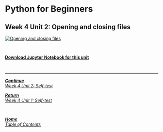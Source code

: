 # Python for Beginners

## Week 4 Unit 2: Opening and closing files

[![Opening and closing files](https://img.youtube.com/vi/PWiqjuhHyqM/hqdefault.jpg)](https://youtu.be/PWiqjuhHyqM)

<br>

[**Download Jupyter Notebook for this unit**](https://opensap-public.s3.openhpicloud.de/courses/2qRB6Gz3FcfD2OBbnSCf8m/rtfiles/6Qc4u7tb1zZ9alpFyvcNUN/openSAP_python1_Week_4_Unit_2_openclose_notebook.ipynb)

<br>

---

[***Continue*** <br> *Week 4 Unit 2: Self-test*](week4_unit2_selftest.md)

[***Return*** <br> *Week 4 Unit 1: Self-test*](week4_unit1_selftest.md)

<br>

[***Home*** <br>*Table of Contents*](home.md)